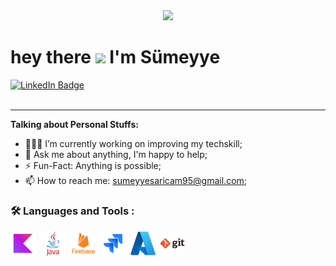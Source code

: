 <div id="header" align="center">
  <img src="https://media1.giphy.com/media/hpXdHPfFI5wTABdDx9/giphy.gif?cid=ecf05e47jt4reo5vy0fum11z4gtu8f0mn0lc1ktyxo57z82r&rid=giphy.gif&ct=g" width="300px"/>
</div>
<h1>
  hey there
  <img src="https://media.giphy.com/media/hvRJCLFzcasrR4ia7z/giphy.gif" width="30px"/>
  I'm Sümeyye
</h1>
<div id="badges">
  <a href="https://www.linkedin.com/in/s%C3%BCmeyye-arslan-bb19bba3/">
    <img src="https://img.shields.io/badge/LinkedIn-blue?style=for-the-badge&logo=linkedin&logoColor=white" alt="LinkedIn Badge"/>
  </a>
</div>
<img src="https://komarev.com/ghpvc/?username=your-github-username&style=flat-square&color=blue" alt=""/>

---
**Talking about Personal Stuffs:**

- 👨🏽‍💻 I’m currently working on improving my techskill;
- 💬 Ask me about anything, I'm happy to help;
- ⚡️ Fun-Fact: Anything is possible;
- 📫 How to reach me: sumeyyesaricam95@gmail.com;

### :hammer_and_wrench: Languages and Tools :
<div>
  <img src="https://github.com/devicons/devicon/blob/master/icons/kotlin/kotlin-original.svg" title="JavaScript"Kotlin alt="JavaScript"Kotlin width="40" height="40"/>&nbsp;
  <img src="https://github.com/devicons/devicon/blob/master/icons/java/java-original-wordmark.svg" title="Java" alt="Java" width="40" height="40"/>&nbsp;
  <img src="https://github.com/devicons/devicon/blob/master/icons/firebase/firebase-plain-wordmark.svg" title="Firebase" alt="Firebase" width="40" height="40"/>&nbsp;
  <img src="https://github.com/devicons/devicon/blob/master/icons/jira/jira-original.svg" title="Jira"  alt="Jira" width="40" height="40"/>&nbsp;
  <img src="https://github.com/devicons/devicon/blob/master/icons/azure/azure-original.svg" title="Azure" alt="Azure" width="40" height="40"/>&nbsp;
  <img src="https://github.com/devicons/devicon/blob/master/icons/git/git-original-wordmark.svg" title="Git" **alt="Git" width="40" height="40"/>
</div>
